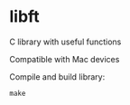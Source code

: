 # libft
C library with useful functions


Compatible with Mac devices


Compile and build library:

    make
